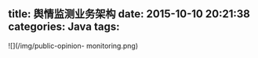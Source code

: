 title: 舆情监测业务架构
date: 2015-10-10 20:21:38
categories: Java
tags:
---


![](/img/public-opinion- monitoring.png)